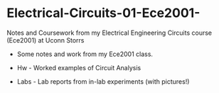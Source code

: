 # Electrical-Circuits-01-Ece2001-
Notes and Coursework from my Electrical Engineering Circuits course (Ece2001) at Uconn Storrs

 * Some notes and work from my Ece2001 class. 

 * Hw - Worked examples of Circuit Analysis 
 * Labs - Lab reports from in-lab experiments (with pictures!)
